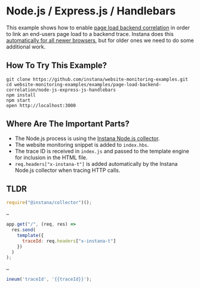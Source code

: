 # Node.js / Express.js / Handlebars

This example shows how to enable [page load backend correlation](https://docs.instana.io/products/website_monitoring/backendCorrelation/)
in order to link an end-users page load to a backend trace. Instana does this
[automatically for all newer browsers](https://caniuse.com/#feat=server-timing), but for older ones
we need to do some additional work.

## How To Try This Example?

```
git clone https://github.com/instana/website-monitoring-examples.git
cd website-monitoring-examples/examples/page-load-backend-correlation/node-js-express-js-handlebars
npm install
npm start
open http://localhost:3000
```

## Where Are The Important Parts?

 - The Node.js process is using the [Instana Node.js collector](https://docs.instana.io/ecosystem/node-js/).
 - The website monitoring snippet is added to `index.hbs`.
 - The trace ID is received in `index.js` and passed to the template engine for inclusion in the HTML file.
 - `req.headers["x-instana-t"]` is added automatically by the Instana Node.js collector when tracing HTTP calls.

## TLDR

```javascript
require("@instana/collector")();

…

app.get("/", (req, res) =>
  res.send(
    template({
      traceId: req.headers["x-instana-t"]
    })
  )
);

…

ineum('traceId', '{{traceId}}');
```
